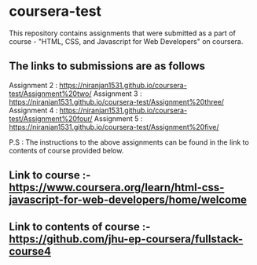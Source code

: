 # coursera-test
This repository contains assignments that were submitted as a part of course - "HTML, CSS, and Javascript for Web Developers" on coursera.


## The links to submissions are as follows

Assignment 2 : https://niranjan1531.github.io/coursera-test/Assignment%20two/
Assignment 3 : https://niranjan1531.github.io/coursera-test/Assignment%20three/
Assignment 4 : https://niranjan1531.github.io/coursera-test/Assignment%20four/
Assignment 5 : https://niranjan1531.github.io/coursera-test/Assignment%20five/


P.S : The instructions to the above assignments can be found in the link to contents of course provided below.

## Link to course :- https://www.coursera.org/learn/html-css-javascript-for-web-developers/home/welcome
## Link to contents of course :- https://github.com/jhu-ep-coursera/fullstack-course4
